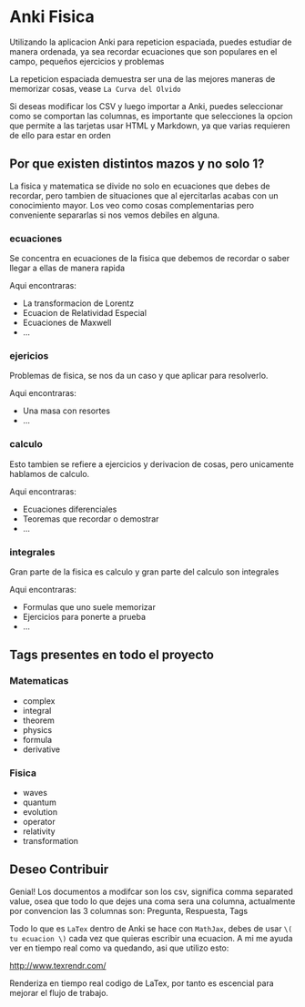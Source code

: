 # Anki Fisica
Utilizando la aplicacion Anki para repeticion espaciada,
puedes estudiar de manera ordenada, ya sea recordar ecuaciones
que son populares en el campo, pequeños ejercicios y problemas

La repeticion espaciada demuestra ser una de las mejores maneras
de memorizar cosas, vease `La Curva del Olvido`

Si deseas modificar los CSV y luego importar a Anki, puedes seleccionar como se comportan las columnas,
es importante que selecciones la opcion que permite a las tarjetas usar HTML y Markdown, ya que varias
requieren de ello para estar en orden

## Por que existen distintos mazos y no solo 1?
La fisica y matematica se divide no solo en ecuaciones que debes de recordar, pero tambien de situaciones
que al ejercitarlas acabas con un conocimiento mayor. 
Los veo como cosas complementarias pero conveniente separarlas si nos vemos debiles en alguna.

### ecuaciones
Se concentra en ecuaciones de la fisica que debemos de recordar o saber llegar a ellas de manera rapida

Aqui encontraras:
  * La transformacion de Lorentz
  * Ecuacion de Relatividad Especial
  * Ecuaciones de Maxwell
  * ...
  
### ejericios
Problemas de fisica, se nos da un caso y que aplicar para resolverlo.

Aqui encontraras:
  * Una masa con resortes
  * ...

### calculo
Esto tambien se refiere a ejercicios y derivacion de cosas, pero unicamente
hablamos de calculo.

Aqui encontraras:
  * Ecuaciones diferenciales
  * Teoremas que recordar o demostrar
  * ...

### integrales
Gran parte de la fisica es calculo y gran parte del calculo son integrales

Aqui encontraras:
  * Formulas que uno suele memorizar
  * Ejercicios para ponerte a prueba
  * ...


## Tags presentes en todo el proyecto
### Matematicas
* complex
* integral
* theorem
* physics
* formula
* derivative

### Fisica
* waves
* quantum
* evolution
* operator
* relativity
* transformation

## Deseo Contribuir
Genial! Los documentos a modifcar son los csv, significa comma separated value, osea que todo lo que dejes una coma sera una columna, actualmente por convencion las 3 columnas son: Pregunta, Respuesta, Tags

Todo lo que es `LaTex` dentro de Anki se hace con `MathJax`, debes de usar `\( tu ecuacion \)` cada vez que quieras escribir una ecuacion. A mi me ayuda ver en tiempo real como va quedando, asi que utilizo esto:

http://www.texrendr.com/

Renderiza en tiempo real codigo de LaTex, por tanto es escencial para mejorar el flujo de trabajo.
